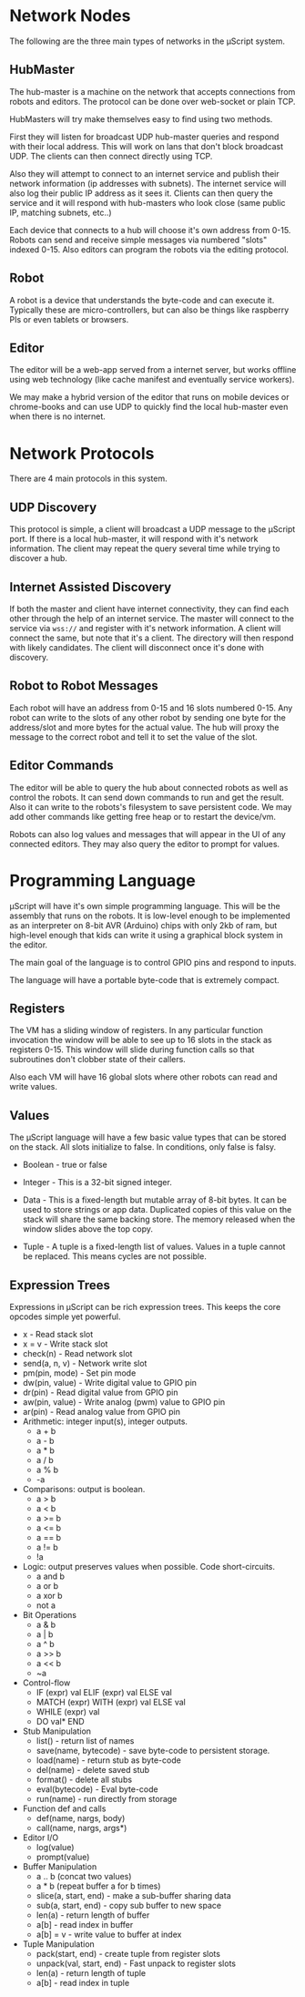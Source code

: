 # Network Nodes

The following are the three main types of networks in the μScript system.

## HubMaster

The hub-master is a machine on the network that accepts connections from robots
and editors.  The protocol can be done over web-socket or plain TCP.

HubMasters will try make themselves easy to find using two methods.

First they will listen for broadcast UDP hub-master queries and respond with
their local address.  This will work on lans that don't block broadcast UDP.
The clients can then connect directly using TCP.

Also they will attempt to connect to an internet service and publish their
network information (ip addresses with subnets).  The internet service will also
log their public IP address as it sees it.  Clients can then query the service
and it will respond with hub-masters who look close (same public IP, matching
subnets, etc..)

Each device that connects to a hub will choose it's own address from 0-15.
Robots can send and receive simple messages via numbered "slots" indexed 0-15.
Also editors can program the robots via the editing protocol.

## Robot

A robot is a device that understands the byte-code and can execute it.
Typically these are micro-controllers, but can also be things like raspberry PIs
or even tablets or browsers.

## Editor

The editor will be a web-app served from a internet server, but works offline
using web technology (like cache manifest and eventually service workers).

We may make a hybrid version of the editor that runs on mobile devices or
chrome-books and can use UDP to quickly find the local hub-master even when
there is no internet.

# Network Protocols

There are 4 main protocols in this system.

## UDP Discovery

This protocol is simple, a client will broadcast a UDP message to the μScript
port.  If there is a local hub-master, it will respond with it's network
information.  The client may repeat the query several time while trying to
discover a hub.

## Internet Assisted Discovery

If both the master and client have internet connectivity, they can find each
other through the help of an internet service.  The master will connect to the
service via `wss://` and register with it's network information.  A client will
connect the same, but note that it's a client.  The directory will then respond
with likely candidates.  The client will disconnect once it's done with
discovery.

## Robot to Robot Messages

Each robot will have an address from 0-15 and 16 slots numbered 0-15.  Any robot
can write to the slots of any other robot by sending one byte for the
address/slot and more bytes for the actual value.  The hub will proxy the
message to the correct robot and tell it to set the value of the slot.

## Editor Commands

The editor will be able to query the hub about connected robots as well as
control the robots.  It can send down commands to run and get the result.
Also it can write to the robots's filesystem to save persistent code.  We may
add other commands like getting free heap or to restart the device/vm.

Robots can also log values and messages that will appear in the UI of any
connected editors.  They may also query the editor to prompt for values.

# Programming Language

μScript will have it's own simple programming language.  This will be the
assembly that runs on the robots.  It is low-level enough to be implemented as
an interpreter on 8-bit AVR (Arduino) chips with only 2kb of ram, but high-level
enough that kids can write it using a graphical block system in the editor.

The main goal of the language is to control GPIO pins and respond to inputs.

The language will have a portable byte-code that is extremely compact.  

## Registers

The VM has a sliding window of registers.  In any particular function invocation
the window will be able to see up to 16 slots in the stack as registers 0-15.
This window will slide during function calls so that subroutines don't clobber
state of their callers.

Also each VM will have 16 global slots where other robots can read and write
values.

## Values

The μScript language will have a few basic value types that can be stored on the
stack.  All slots initialize to false.  In conditions, only false is falsy.

 - Boolean - true or false

 - Integer - This is a 32-bit signed integer.

 - Data - This is a fixed-length but mutable array of 8-bit bytes.  It can be
   used to store strings or app data.  Duplicated copies of this value on the
   stack will share the same backing store.  The memory released when the window
   slides above the top copy.

 - Tuple - A tuple is a fixed-length list of values.  Values in a tuple cannot
   be replaced.  This means cycles are not possible.

## Expression Trees

Expressions in μScript can be rich expression trees.  This keeps the core
opcodes simple yet powerful.

 - x - Read stack slot
 - x = v - Write stack slot
 - check(n) - Read network slot
 - send(a, n, v) - Network write slot
 - pm(pin, mode) - Set pin mode
 - dw(pin, value) - Write digital value to GPIO pin
 - dr(pin) - Read digital value from GPIO pin
 - aw(pin, value) - Write analog (pwm) value to GPIO pin
 - ar(pin) - Read analog value from GPIO pin
 - Arithmetic: integer input(s), integer outputs.
   - a + b
   - a - b
   - a * b
   - a / b
   - a % b
   - -a
 - Comparisons: output is boolean.
   - a > b
   - a < b
   - a >= b
   - a <= b
   - a == b
   - a != b
   - !a
 - Logic: output preserves values when possible.  Code short-circuits.
   - a and b
   - a or b
   - a xor b
   - not a
 - Bit Operations
   - a & b
   - a | b
   - a ^ b
   - a >> b
   - a << b
   - ~a
 - Control-flow
   - IF (expr) val ELIF (expr) val ELSE val
   - MATCH (expr) WITH (expr) val ELSE val
   - WHILE (expr) val
   - DO val* END
 - Stub Manipulation
   - list() - return list of names
   - save(name, bytecode) - save byte-code to persistent storage.
   - load(name) - return stub as byte-code
   - del(name) - delete saved stub
   - format() - delete all stubs
   - eval(bytecode) - Eval byte-code
   - run(name) - run directly from storage
 - Function def and calls
   - def(name, nargs, body)
   - call(name, nargs, args*)
 - Editor I/O
   - log(value)
   - prompt(value)
 - Buffer Manipulation
   - a .. b (concat two values)
   - a * b (repeat buffer a for b times)
   - slice(a, start, end) - make a sub-buffer sharing data
   - sub(a, start, end) - copy sub buffer to new space
   - len(a) - return length of buffer
   - a[b] - read index in buffer
   - a[b] = v - write value to buffer at index
 - Tuple Manipulation
   - pack(start, end) - create tuple from register slots
   - unpack(val, start, end) - Fast unpack to register slots
   - len(a) - return length of tuple
   - a[b] - read index in tuple
